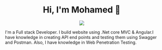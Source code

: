 
<h1 align="center">Hi, I'm Mohamed 👋</h1>
<p align="center">
    <a target="_blank" href="https://www.linkedin.com/in/muhaammad-magdy/"><img src="https://img.shields.io/badge/linkedin-%230177B5?style=flat&logo=linkedin&logoColor=white"/></a>
  </p>

I'm a Full stack Developer. I build website using .Net core MVC & Angular.I have knowledge in creating API end points and testing them using Swagger and Postman. Also, I have knowledge in Web Penetration Testing.
